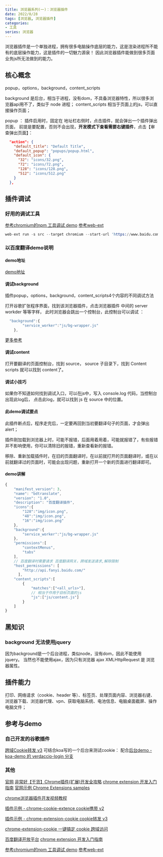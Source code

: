 ```yaml
---
title: 浏览器系列(一)：浏览器插件
date: 2022/8/28
tags: [浏览器, 浏览器插件]
categories: 
- 工具
series: 浏览器
---
```


浏览器插件是一个单独进程，拥有很多电脑操作底层的能力，这是渲染进程所不能有的底层操作能力，这是插件的一切魅力源泉！
因此浏览器插件能做到很多页面业务js所无法做到的能力。

## 核心概念
popup，options，background，content_scripts

background 是后台，相当于进程，没有dom，不具备浏览器特性，所以很多浏览器api用不了，类似于 node 进程；
content_scripts 相当于页面上的js，可以直接操作页面；

popup ： 插件启用时，固定在 地址栏右侧时，点击插件，就会弹出一个插件弹出页面，
前提是要配置，否则不会出现，**开发模式下查看需要右键插件**，点击【审查弹出页面】：
```json
  "action": {
    "default_title": "Default Title",
    "default_popup": "popups/popup.html",
    "default_icon": {
      "32": "icons/32.png",
      "72": "icons/72.png",
      "128": "icons/128.png",
      "512": "icons/512.png"
    }
  },
```
## 插件调试

### 好用的调试工具
[参考chromium的npm 工具调试 demo](https://github.com/mmktomato/chrome-extension-manifest-v3-declarativeNetRequest-sample/tree/master/static)
[参考web-ext](https://github.com/mozilla/web-ext)
```s
web-ext run -s src --target chromium --start-url 'https://www.baidu.com/'
```

### 以百度翻译demo说明
#### demo地址
[demo地址](todo)

#### 调试background
插件popup，options，background，content_scripts4个内容的不同调试方法

打开谷歌扩张程序界面，找到该浏览器插件，点击浏览器插件 中间的 server workder 等等字样，
此时浏览器会跳出一个控制台，此控制台可以调试 ：
```js
  "background":{
        "service_worker":"js/bg-wrapper.js"
    },
```

[更多参考](https://www.bilibili.com/video/BV1ML4y1z7ba?spm_id_from=333.999.0.0)

#### 调试content
打开要翻译的页面控制台，找到 source，
source 子目录下，找到 Content scripts 就可以找到 content了。

#### 调试小技巧
如果你不知道如何找到调试入口，可以在js中，写入 console.log 代码，当控制台出现此log后，
点击此log，就可以找到 js 在 source 中的位置。

#### 此demo调试要点
此插件断点后，程序走完后，一定要再回到当初要翻译句子的页面，才会弹出alert；

插件刚加载到浏览器上时，可能不报错，后面用着用着，可能就报错了，有些报错并不影响使用，你可以清除旧的报错，重新查看新的报错。

移除、重新加载插件时，在旧的页面翻译时，在以前就打开的页面翻译时，或在以前就翻译过的页面时，可能会出现问题，重新打开一个新的页面进行翻译即可。

#### demo讲解
```js
{
    "manifest_version": 3,
    "name": "bdtranslate",
    "version": "1.0",
    "description": "百度翻译插件",
    "icons":{
        "128":"img/icon.png",
        "48":"img/icon.png",
        "16":"img/icon.png"
    },
    "background":{
        "service_worker":"js/bg-wrapper.js"
    },
    "permissions":[
        "contextMenus",
        "tabs"
    ],
    // 百度翻译时需要请求 百度翻译网关，跨域发送请求,解除限制
    "host_permissions": [
        "http://api.fanyi.baidu.com/"
      ],
    "content_scripts":[
        {
            "matches":["<all_urls>"],
            // 相当于作用于目标页面的js
            "js":["js/content.js"]
        }
    ]
}
```


## 黑知识
### background 无法使用jquery
因为background是一个后台进程，类似node，没有dom，因此不能使用jquery。
当然也不能使用ajax，因为只有浏览器 ajax XMLHttpRequest 是 浏览器属性。


## 插件能力
打印、网络请求（cookie、header 等）、标签页、处理页面内容、浏览器右键、浏览器下载、浏览器代理、vpn、获取电脑系统、电池信息、电脑桌面截屏、操作电脑文件；


## 参考与demo

### 自己开发的谷歌插件
[跨域Cookie转发 v3](https://github.com/YeWills/chrome-extensions)
可结合koa写的一个后台来测试cookie：
配合[后台demo - koa-demo 的 verdaccio-login 分支](https://github.com/YeWills/koa-demo.git)

### 其他
[官网](https://developer.chrome.com/docs/extensions/reference/)
[非常好【干货】Chrome插件(扩展)开发全攻略](http://blog.haoji.me/chrome-plugin-develop.html)
[chrome extension 开发入门指南](https://juejin.cn/post/7106758827520819236)
[官网示例 Chrome Extensions samples](https://github.com/GoogleChrome/chrome-extensions-samples)

[chrome浏览器插件开发视频教程](https://www.bilibili.com/video/BV1a64y187QR?spm_id_from=333.337.search-card.all.click)

[插件示例 - chrome-cookie-extence cookie携带 v2](https://github.com/chirpmonster/chrome-cookie-extence)

[插件示例 - chrome-extension-cookie cookie转发 v3](https://github.com/aMiing/chrome-extension-cookie)


[chrome-extension-cookie 一键搞定 cookie 跨域访问](https://www.jianshu.com/p/1b9639506728?u_atoken=05a3fe03-43e6-49f5-980a-0f27260a2914&u_asession=01SgGo7R_-nx3-sFM42Lr6v_DK_w82fkkvT935DecQjlkOzzSv6yRGEGtKjxsszuCZX0KNBwm7Lovlpxjd_P_q4JsKWYrT3W_NKPr8w6oU7K-PYd16O80yZLgUpuQXbm51p5RU6UlCZRD0CDVEtyq5OmBkFo3NEHBv0PZUm6pbxQU&u_asig=05bUYiDdyLnVZo90Knh5nAHMzwczUZhl586FMLh_Nggm3jfLp7h5u9z5cZZeDscVikUHF94E5R3jEggXgL9tgfMPp9K012d0NkNi2oANeRPsiWNdzalJYBylm9SCbAphlQRxmInA2niE1p5UKuLGJeTYvqNPWRRPHXtlAGOVWBXJH9JS7q8ZD7Xtz2Ly-b0kmuyAKRFSVJkkdwVUnyHAIJzVoJN2_YxVmpIh_TonA5n1xg6qhtPFV9-9xBkcNspRflO21gpjNe9akLVIO763CEMe3h9VXwMyh6PgyDIVSG1W-ma2sDGtl-YIWcpGzGsr3oyks0NmwmEEqbQaAo11Q_aeE1r4sWaf6bfYOh5XU1BzaN9q0bGxRapmSuxiYnwW6zmWspDxyAEEo4kbsryBKb9Q&u_aref=ClvQgIkmwIYYuyz9oNevRHlBeAw%3D)


[百度翻译开放平台](https://api.fanyi.baidu.com/doc/21)
[chrome extension 开发入门指南](https://juejin.cn/post/7106758827520819236)

[参考chromium的npm 工具调试 demo](https://github.com/mmktomato/chrome-extension-manifest-v3-declarativeNetRequest-sample/tree/master/static)
[参考web-ext](https://github.com/mozilla/web-ext)





